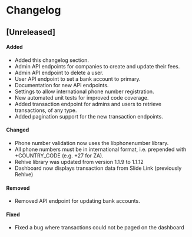# Changelog

## [Unreleased]

#### Added
- Added this changelog section.
- Admin API endpoints for companies to create and update their fees.
- Admin API endpoint to delete a user.
- User API endpoint to set a bank account to primary.
- Documentation for new API endpoints.
- Settings to allow international phone number registration.
- New automated unit tests for improved code coverage.
- Added transaction endpoint for admins and users to retrieve transactions, of any type.
- Added pagination support for the new transaction endpoints.

#### Changed
- Phone number validation now uses the libphonenumber library.
- All phone numbers must be in international format, i.e. prepended with +COUNTRY_CODE (e.g. +27 for ZA).
- Rehive library was updated from version 1.1.9 to 1.1.12
- Dashboard now displays transaction data from Slide Link (previously Rehive)

#### Removed
- Removed API endpoint for updating bank accounts.

#### Fixed
- Fixed a bug where transactions could not be paged on the dashboard
